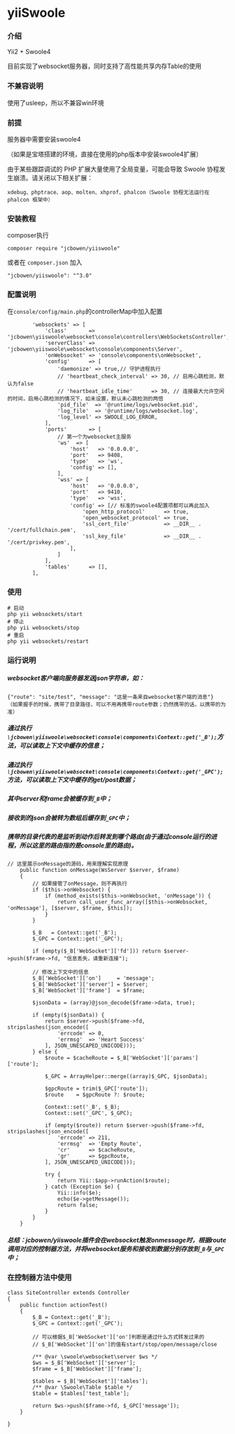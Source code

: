 # yiiSwoole

### 介绍

Yii2 + Swoole4

目前实现了websocket服务器，同时支持了高性能共享内存Table的使用

### 不兼容说明

使用了usleep，所以不兼容win环境

### 前提

服务器中需要安装swoole4

（如果是宝塔搭建的环境，直接在使用的php版本中安装swoole4扩展）

由于某些跟踪调试的 PHP 扩展大量使用了全局变量，可能会导致 Swoole 协程发生崩溃。请关闭以下相关扩展：

```  
xdebug、phptrace、aop、molten、xhprof、phalcon（Swoole 协程无法运行在 phalcon 框架中）
```

### 安装教程

composer执行

```
composer require "jcbowen/yiiswoole"
```

或者在 `composer.json` 加入

```
"jcbowen/yiiswoole": "^3.0"
```

### 配置说明

在`console/config/main.php`的controllerMap中加入配置

```
        'websockets' => [
            'class'       => 'jcbowen\yiiswoole\websocket\console\controllers\WebSocketsController',
            'serverClass' => 'jcbowen\yiiswoole\websocket\console\components\Server',
            'onWebsocket' => 'console\components\onWebsocket',
            'config'      => [
                'daemonize' => true,// 守护进程执行
                // 'heartbeat_check_interval' => 30, // 启用心跳检测，默认为false
                // 'heartbeat_idle_time'      => 30, // 连接最大允许空闲的时间，启用心跳检测的情况下，如未设置，默认未心跳检测的两倍
                'pid_file'  => '@runtime/logs/websocket.pid',
                'log_file'  => '@runtime/logs/websocket.log',
                'log_level' => SWOOLE_LOG_ERROR,
            ],
            'ports'       => [
                // 第一个为websocket主服务
                'ws'  => [
                    'host'   => '0.0.0.0',
                    'port'   => 9408,
                    'type'   => 'ws',
                    'config' => [],
                ],
                'wss' => [
                    'host'   => '0.0.0.0',
                    'port'   => 9410,
                    'type'   => 'wss',
                    'config' => [// 标准的swoole4配置项都可以再此加入
                        'open_http_protocol'      => true,
                        'open_websocket_protocol' => true,
                        'ssl_cert_file'           => __DIR__ . '/cert/fullchain.pem',
                        'ssl_key_file'            => __DIR__ . '/cert/privkey.pem',
                    ],
                ]
            ],
            'tables'      => [],
        ],
```

### 使用
```
# 启动 
php yii websockets/start
# 停止 
php yii websockets/stop
# 重启 
php yii websockets/restart
```

### 运行说明

##### websocket客户端向服务器发送json字符串，如：

```
{"route": "site/test", "message": "这是一条来自websocket客户端的消息"}
（如果握手的时候，携带了目录路径，可以不用再携带route参数；仍然携带的话，以携带的为准）
```
##### 通过执行```\jcbowen\yiiswoole\websocket\console\components\Context::get('_B');```方法，可以读取上下文中缓存的信息；
##### 通过执行```\jcbowen\yiiswoole\websocket\console\components\Context::get('_GPC');```方法，可以读取上下文中缓存的get/post数据；
##### 其中server和frame会被缓存到```_B```中；
##### 接收到的json会被转为数组后缓存到```_GPC```中；
##### 携带的目录代表的是监听到动作后转发到哪个路由(由于通过console运行的进程，所以这里的路由指的是console里的路由)。
```
// 这里展示onMessage的源码，用来理解实现原理
    public function onMessage(WsServer $server, $frame)
    {
        // 如果接管了onMessage，则不再执行
        if ($this->onWebsocket) {
            if (method_exists($this->onWebsocket, 'onMessage')) {
                return call_user_func_array([$this->onWebsocket, 'onMessage'], [$server, $frame, $this]);
            }
        }

        $_B   = Context::get('_B');
        $_GPC = Context::get('_GPC');

        if (empty($_B['WebSocket']['fd'])) return $server->push($frame->fd, "信息丢失，请重新连接");

        // 修改上下文中的信息
        $_B['WebSocket']['on']     = 'message';
        $_B['WebSocket']['server'] = $server;
        $_B['WebSocket']['frame']  = $frame;

        $jsonData = (array)@json_decode($frame->data, true);

        if (empty($jsonData)) {
            return $server->push($frame->fd, stripslashes(json_encode([
                'errcode' => 0,
                'errmsg'  => 'Heart Success'
            ], JSON_UNESCAPED_UNICODE)));
        } else {
            $route = $cacheRoute = $_B['WebSocket']['params']['route'];

            $_GPC = ArrayHelper::merge((array)$_GPC, $jsonData);

            $gpcRoute = trim($_GPC['route']);
            $route    = $gpcRoute ?: $route;

            Context::set('_B', $_B);
            Context::set('_GPC', $_GPC);

            if (empty($route)) return $server->push($frame->fd, stripslashes(json_encode([
                'errcode' => 211,
                'errmsg'  => 'Empty Route',
                'cr'      => $cacheRoute,
                'gr'      => $gpcRoute,
            ], JSON_UNESCAPED_UNICODE)));

            try {
                return Yii::$app->runAction($route);
            } catch (Exception $e) {
                Yii::info($e);
                echo($e->getMessage());
                return false;
            }
        }
    }

```

##### 总结：jcbowen/yiiswoole插件会在websocket触发onmessage时，根据route调用对应的控制器方法，并将websocket服务和接收到数据分别存放到```_B```与```_GPC```中；

### 在控制器方法中使用
```
class SiteController extends Controller
{    
    public function actionTest()
    {
        $_B = Context::get('_B');
        $_GPC = Context::get('_GPC');
        
        // 可以根据$_B['WebSocket']['on']判断是通过什么方式转发过来的
        // $_B['WebSocket']['on']的值有start/stop/open/message/close

        /** @var \swoole\websocket\server $ws */
        $ws = $_B['WebSocket']['server'];
        $frame = $_B['WebSocket']['frame'];
        
        $tables = $_B['WebSocket']['tables'];
        /** @var \Swoole\Table $table */
        $table = $tables['test_table'];
        
        return $ws->push($frame->fd, $_GPC['message']);
    }
    
}
```
